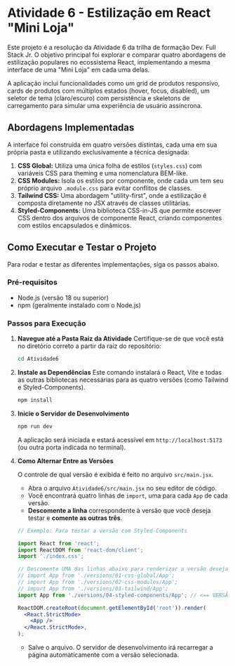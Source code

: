 # Atividade 6 - Estilização em React "Mini Loja"

Este projeto é a resolução da Atividade 6 da trilha de formação Dev. Full Stack Jr. O objetivo principal foi explorar e comparar quatro abordagens de estilização populares no ecossistema React, implementando a mesma interface de uma "Mini Loja" em cada uma delas.

A aplicação inclui funcionalidades como um grid de produtos responsivo, cards de produtos com múltiplos estados (hover, focus, disabled), um seletor de tema (claro/escuro) com persistência e skeletons de carregamento para simular uma experiência de usuário assíncrona.

## Abordagens Implementadas

A interface foi construída em quatro versões distintas, cada uma em sua própria pasta e utilizando exclusivamente a técnica designada:

1.  **CSS Global:** Utiliza uma única folha de estilos (`styles.css`) com variáveis CSS para theming e uma nomenclatura BEM-like.
2.  **CSS Modules:** Isola os estilos por componente, onde cada um tem seu próprio arquivo `.module.css` para evitar conflitos de classes.
3.  **Tailwind CSS:** Uma abordagem "utility-first", onde a estilização é composta diretamente no JSX através de classes utilitárias.
4.  **Styled-Components:** Uma biblioteca CSS-in-JS que permite escrever CSS dentro dos arquivos de componente React, criando componentes com estilos encapsulados e dinâmicos.

## Como Executar e Testar o Projeto

Para rodar e testar as diferentes implementações, siga os passos abaixo.

### Pré-requisitos

-   Node.js (versão 18 ou superior)
-   npm (geralmente instalado com o Node.js)

### Passos para Execução

1.  **Navegue até a Pasta Raiz da Atividade**
    Certifique-se de que você está no diretório correto a partir da raiz do repositório:
    ```bash
    cd Atividade6
    ```

2.  **Instale as Dependências**
    Este comando instalará o React, Vite e todas as outras bibliotecas necessárias para as quatro versões (como Tailwind e Styled-Components).
    ```bash
    npm install
    ```

3.  **Inicie o Servidor de Desenvolvimento**
    ```bash
    npm run dev
    ```
    A aplicação será iniciada e estará acessível em `http://localhost:5173` (ou outra porta indicada no terminal).

4.  **Como Alternar Entre as Versões**

    O controle de qual versão é exibida é feito no arquivo `src/main.jsx`.

    * Abra o arquivo `Atividade6/src/main.jsx` no seu editor de código.
    * Você encontrará quatro linhas de `import`, uma para cada `App` de cada versão.
    * **Descomente a linha** correspondente à versão que você deseja testar e **comente as outras três**.

    ```jsx
    // Exemplo: Para testar a versão com Styled-Components

    import React from 'react';
    import ReactDOM from 'react-dom/client';
    import './index.css';

    // Descomente UMA das linhas abaixo para renderizar a versão desejada
    // import App from './versions/01-css-global/App';
    // import App from './versions/02-css-modules/App';
    // import App from './versions/03-tailwind/App';
    import App from './versions/04-styled-components/App'; // <== VERSÃO ATIVA

    ReactDOM.createRoot(document.getElementById('root')).render(
      <React.StrictMode>
        <App />
      </React.StrictMode>,
    );
    ```
    * Salve o arquivo. O servidor de desenvolvimento irá recarregar a página automaticamente com a versão selecionada.